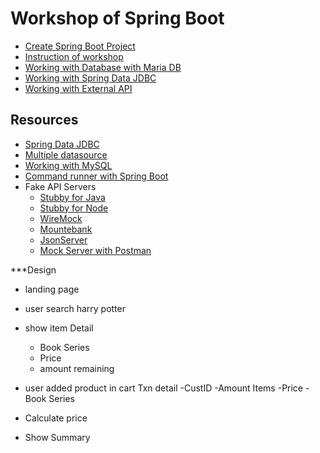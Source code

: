 # Workshop of Spring Boot
* [Create Spring Boot Project](https://start.spring.io/)
* [Instruction of workshop](https://github.com/up1/workshop-basic-day-03/wiki)
* [Working with Database with Maria DB](https://github.com/up1/workshop-basic-day-03/wiki/Working-with-Database)
* [Working with Spring Data JDBC](https://github.com/up1/workshop-basic-day-03/wiki/Working-with-Spring-Data-JDBC)
* [Working with External API](https://github.com/up1/workshop-basic-day-03/wiki/Working-with-External-API)


## Resources
* [Spring Data JDBC](https://www.baeldung.com/spring-data-jdbc-intro)
* [Multiple datasource](https://www.baeldung.com/spring-data-jpa-multiple-databases)
* [Working with MySQL](https://spring.io/guides/gs/accessing-data-mysql/)
* [Command runner with Spring Boot](https://spring.io/guides/gs/relational-data-access/)
* Fake API Servers
  * [Stubby for Java](https://github.com/azagniotov/stubby4j)
  * [Stubby for Node](https://github.com/mrak/stubby4node)
  * [WireMock](http://wiremock.org/)
  * [Mountebank](http://www.mbtest.org/)
  * [JsonServer](https://github.com/typicode/json-server)
  * [Mock Server with Postman](https://learning.postman.com/docs/designing-and-developing-your-api/mocking-data/setting-up-mock/)

***Design
- landing page 
- user search harry potter 
- show item
	  Detail
	- Book Series
	- Price
	- amount remaining
	
- user added product in cart 
	 Txn detail
	 -CustID
	 -Amount Items
	 -Price
	 -Book Series
- Calculate price
- Show Summary